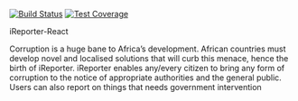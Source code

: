 [![Build Status](https://travis-ci.org/mezlet/iReporter-react.svg?branch=develop)](https://travis-ci.org/mezlet/iReporter-react) [![Test Coverage](https://api.codeclimate.com/v1/badges/be62ccd0616193e9883d/test_coverage)](https://codeclimate.com/github/mezlet/iReporter-react/test_coverage)

iReporter-React

Corruption is a huge bane to Africa’s development. African countries must develop novel and localised solutions that will curb this menace, hence the birth of iReporter. iReporter enables any/every citizen to bring any form of corruption to the notice of appropriate authorities and the general public. Users can also report on things that needs government intervention
